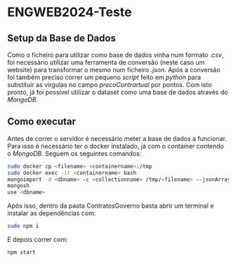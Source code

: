 # ENGWEB2024-Teste

## Setup da Base de Dados
Como o ficheiro para utilizar como base de dados vinha num formato *.csv*, foi necessário utilizar uma ferramenta de conversão (neste caso um website) para transformar o mesmo num ficheiro *.json*. Após a conversão foi também preciso correr um pequeno *script* feito em *python* para substituir as vírgulas no campo *precoContrartual* por pontos. Com isto pronto, já foi possível utilizar o dataset como uma base de dados através do *MongoDB*.

## Como executar
Antes de correr o servidor é necessário meter a base de dados a funcionar. Para isso é necessário ter o docker instalado, já com o container contendo o *MongoDB*. Seguem os seguintes comandos:
```bash
sudo docker cp <filename> <containername>:/tmp
sudo docker exec -it <containername> bash
mongoimport -d <dbname> -c <collectionname> /tmp/<filename> --jsonArray
mongosh
use <dbname>
```

Após isso, dentro da pasta ContratosGoverno basta abrir um terminal e instalar as dependências com:
```bash
sudo npm i
```
E depois correr com:
```bash
npm start
```